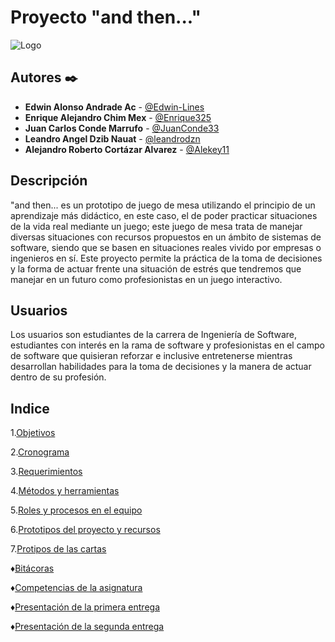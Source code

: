 # Proyecto "and then..."

![Logo](https://github.com/Edwin-Lines/Proyecto-And-Then...-/blob/main/Recursos/Preview%20de%20logos%20para%20las%20cartas/Logo%20principal.png)

## Autores ✒️
* **Edwin Alonso Andrade Ac** - [@Edwin-Lines](https://github.com/Edwin-Lines "@Edwin-Lines")
* **Enrique Alejandro Chim Mex** - [@Enrique325](https://github.com/Enrique325 "@Enrique325") 
* **Juan Carlos Conde Marrufo** - [@JuanConde33](https://github.com/JuanConde33 "@JuanConde33")
* **Leandro Angel Dzib Nauat** - [@leandrodzn](https://github.com/leandrodzn "@leandrodzn")
* **Alejandro Roberto Cortázar Alvarez** - [@Alekey11](https://github.com/Alekey11 "@Alekey11")

## Descripción
"and then... es un prototipo de juego de mesa utilizando el principio de un aprendizaje más didáctico, en este caso, el de poder practicar situaciones de la vida real mediante un juego; este juego de mesa trata de manejar diversas situaciones con recursos propuestos en un ámbito de sistemas de software, siendo que se basen en situaciones reales vivido por empresas o ingenieros en sí. Este proyecto permite la práctica de la toma de decisiones y la forma de actuar frente una situación de estrés que tendremos que manejar en un futuro como profesionistas en un juego interactivo.

## Usuarios
Los usuarios son estudiantes de la carrera de Ingeniería de Software, estudiantes con interés en la rama de software y profesionistas en el campo de software que quisieran reforzar e inclusive entretenerse mientras desarrollan habilidades para la toma de decisiones y la manera de actuar dentro de su profesión.

## Indice
1.[Objetivos](https://github.com/Edwin-Lines/Proyecto-And-Then...-/blob/main/Documentaci%C3%B3n/1.%20Objetivos.md "Objetivos")

2.[Cronograma](https://github.com/Edwin-Lines/Proyecto-And-Then...-/blob/main/Documentaci%C3%B3n/2.%20Cronograma.md "Cronograma")

3.[Requerimientos](https://github.com/Edwin-Lines/Proyecto-And-Then...-/blob/main/Documentaci%C3%B3n/3.%20Requerimientos.md "Requerimientos")

4.[Métodos y herramientas](https://github.com/Edwin-Lines/Proyecto-And-Then...-/blob/main/Documentaci%C3%B3n/4.%20M%C3%A9todos%20y%20herramientas.md "Métodos y herramientas")

5.[Roles y procesos en el equipo](https://github.com/Edwin-Lines/Proyecto-And-Then...-/blob/main/Documentaci%C3%B3n/5.%20Roles%20y%20procesos%20en%20el%20equipo.md "Roles y procesos en el equipo")

6.[Prototipos del proyecto y recursos](https://github.com/Edwin-Lines/Proyecto-And-Then...-/blob/main/Documentaci%C3%B3n/6.%20Prototipos%20del%20proyecto%20y%20recursos.md "Recursos")

7.[Protipos de las cartas](https://github.com/Edwin-Lines/Proyecto-And-Then...-/tree/main/Documentaci%C3%B3n/7.%20Prototipos%20de%20las%20cartas "Prototipos de las cartas")

♦[Bitácoras](https://github.com/Edwin-Lines/Proyecto-And-Then...-/tree/main/Documentaci%C3%B3n/Bit%C3%A1coras "Bitácoras")

♦[Competencias de la asignatura](https://github.com/Edwin-Lines/Proyecto-And-Then...-/blob/main/Documentaci%C3%B3n/Competencias/Competencias%20reflejadas%20en%20el%20proyecto.md "Competencias de la asignatura")

♦[Presentación de la primera entrega](https://github.com/Edwin-Lines/Proyecto-And-Then...-/blob/main/Documentaci%C3%B3n/Proyecto_And_Then_PrimeraEntrega.pptx "Presentación de la primera entrega")

♦[Presentación de la segunda entrega](https://github.com/Edwin-Lines/Proyecto-And-Then...-/blob/main/Documentaci%C3%B3n/Proyecto_And_Then_SegundaEntrega.pptx "Presentación de la segunda entrega")



